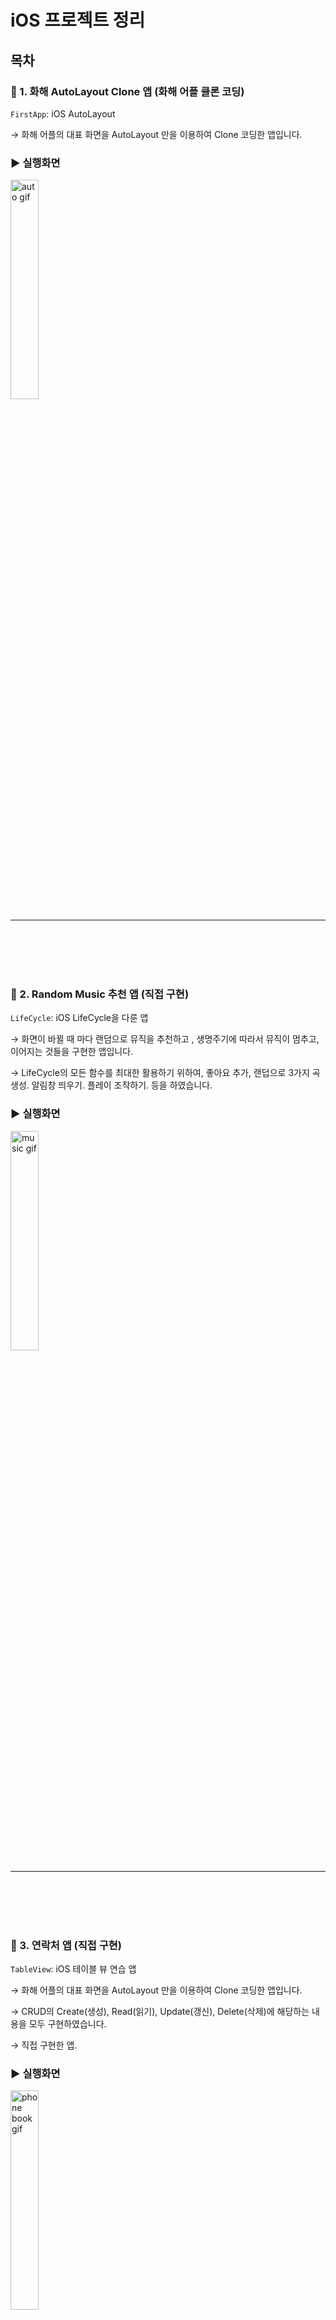 # iOS 프로젝트 정리

## 목차

### 📍  1.  화해 AutoLayout Clone 앱 (화해 어플 클론 코딩)
`FirstApp`: iOS AutoLayout 

→ 화해 어플의 대표 화면을 AutoLayout 만을 이용하여 Clone 코딩한 앱입니다.

### ▶︎ 실행화면
<img src="https://github.com/Youngminah/largegif/blob/master/hwahae.gif" title="auto gif" width="30%"/>

-------------------------------------------------------
<br></br>
<br></br>
### 🎼  2. Random Music 추천 앱 (직접 구현)
`LifeCycle`: iOS LifeCycle을 다룬 앱 

→ 화면이 바뀔 때 마다 랜덤으로 뮤직을 추천하고 , 생명주기에 따라서 뮤직이 멈추고, 이어지는 것들을 구현한 앱입니다.

→ LifeCycle의 모든 함수를 최대한 활용하기 위하여, 좋아요 추가, 랜덥으로 3가지 곡 생성. 알림창 띄우기. 플레이 조작하기. 등을 하였습니다.

### ▶︎ 실행화면
<img src="https://github.com/Youngminah/largegif/blob/master/randomMusic.gif" title="music gif" width="30%"/>

-------------------------------------------------------
<br></br>
<br></br>


### 📒  3.  연락처 앱 (직접 구현)
`TableView`: iOS 테이블 뷰 연습 앱

→ 화해 어플의 대표 화면을 AutoLayout 만을 이용하여 Clone 코딩한 앱입니다.

→ CRUD의 Create(생성), Read(읽기), Update(갱신), Delete(삭제)에 해당하는 내용을 모두 구현하였습니다.

→ 직접 구현한 앱.


### ▶︎ 실행화면
<img src="https://github.com/Youngminah/largegif/blob/master/PhoneBook.gif" title="phone book gif" width="30%"/>

-------------------------------------------------------
<br></br>
<br></br>

### 🐳  4. Under The Sea - Game 앱 (직접 구현)
`MutitheradGame`: iOS Multithread GCD 

→ SprintKit을 사용하지 않고, 애니메이션과 Multithread GCD를 이용하여 구현한 게임 앱입니다.

→ 어릴적 즐겨했던 쥬니버 네이버에 있는 게임을 모티브로 하여 이미지와 음악까지 직접 구상하여 구현하였습니다.



### ▶︎ 실행화면
<img src="https://github.com/Youngminah/largegif/blob/master/UnderTheSea.gif" alt="under the sea gif" title="Databay showcase gif" width="30%"/>
<br></br>
<br></br>
